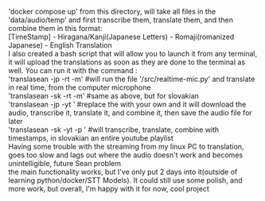 'docker compose up' from this directory, will take all files in the 'data/audio/temp' and first transcribe them, translate them, and then combine them in this format:</br>
[TimeStamp] - Hiragana/Kanji(Japanese Letters) - Romaji(romanized Japanese) - English Translation</br>
I also created a bash script that will allow you to launch it from any terminal, it will upload the translations as soon as they are done to the terminal as well. You can run it with the command :</br>
'translasean -jp -rt -m' #will run the file '/src/realtime-mic.py' and translate in real time, from the computer microphone  </br>
'translasean -sk -rt -m' #same as above, but for slovakian</br>
'translasean -jp -yt <YOUTUBE URL>' #replace the <Youtube URL> with your own and it will download the audio, transcribe it, translate it, and combine it, then save the audio file for later</br>
'translasean -sk -yt -p <YOUTUBE PLAYLIST URL>' #will transcribe, translate, combine with timestamps, in slovakian an entire youtube playlist</br>
Having some trouble with the streaming from my linux PC to translation, goes too slow and lags out where the audio doesn't work and becomes unintelligible, future Sean problem </br>
the main functionality works, but I've only put 2 days into it(outside of learning python/docker/STT Models). It could still use some polish, and more work, but overall, I'm happy with it for now, cool project</br>
